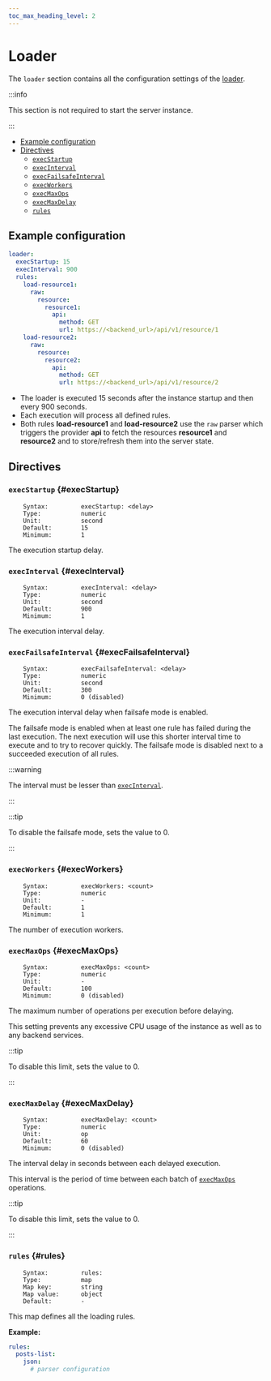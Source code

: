 ```yaml
---
toc_max_heading_level: 2
---
```


# Loader

The `loader` section contains all the configuration settings of the [loader](/neon/configuration/loader/overview/).

:::info

This section is not required to start the server instance.

:::

- [Example configuration](#example-configuration)
- [Directives](#directives)
  - [`execStartup`](#execStartup)
  - [`execInterval`](#execInterval)
  - [`execFailsafeInterval`](#execFailsafeInterval)
  - [`execWorkers`](#execWorkers)
  - [`execMaxOps`](#execMaxOps)
  - [`execMaxDelay`](#execMaxDelay)
  - [`rules`](#rules)

## Example configuration

```yaml
loader:
  execStartup: 15
  execInterval: 900
  rules:
    load-resource1:
      raw:
        resource:
          resource1:
            api:
              method: GET
              url: https://<backend_url>/api/v1/resource/1
    load-resource2:
      raw:
        resource:
          resource2:
            api:
              method: GET
              url: https://<backend_url>/api/v1/resource/2
```

- The loader is executed 15 seconds after the instance startup and then every 900 seconds.
- Each execution will process all defined rules.
- Both rules **load-resource1** and **load-resource2** use the `raw` parser which triggers the provider **api** to fetch the resources **resource1** and **resource2** and to store/refresh them into the server state.

## Directives

### `execStartup` {#execStartup}

```
    Syntax:         execStartup: <delay>
    Type:           numeric
    Unit:           second
    Default:        15
    Minimum:        1
```

The execution startup delay.

### `execInterval` {#execInterval}

```
    Syntax:         execInterval: <delay>
    Type:           numeric
    Unit:           second
    Default:        900
    Minimum:        1
```

The execution interval delay.

### `execFailsafeInterval` {#execFailsafeInterval}

```
    Syntax:         execFailsafeInterval: <delay>
    Type:           numeric
    Unit:           second
    Default:        300
    Minimum:        0 (disabled)
```

The execution interval delay when failsafe mode is enabled.

The failsafe mode is enabled when at least one rule has failed during the last execution. The next execution will use this shorter interval time to execute and to try to recover quickly. The failsafe mode is disabled next to a succeeded execution of all rules.

:::warning

The interval must be lesser than [`execInterval`](#execInterval).

:::

:::tip

To disable the failsafe mode, sets the value to 0.

:::

### `execWorkers` {#execWorkers}

```
    Syntax:         execWorkers: <count>
    Type:           numeric
    Unit:           -
    Default:        1
    Minimum:        1
```

The number of execution workers.

### `execMaxOps` {#execMaxOps}

```
    Syntax:         execMaxOps: <count>
    Type:           numeric
    Unit:           -
    Default:        100
    Minimum:        0 (disabled)
```

The maximum number of operations per execution before delaying.

This setting prevents any excessive CPU usage of the instance as well as to any backend services.

:::tip

To disable this limit, sets the value to 0.

:::

### `execMaxDelay` {#execMaxDelay}

```
    Syntax:         execMaxDelay: <count>
    Type:           numeric
    Unit:           op
    Default:        60
    Minimum:        0 (disabled)
```

The interval delay in seconds between each delayed execution.

This interval is the period of time between each batch of [`execMaxOps`](#execMaxOps) operations.

:::tip

To disable this limit, sets the value to 0.

:::

### `rules` {#rules}

```
    Syntax:         rules:
    Type:           map
    Map key:        string
    Map value:      object
    Default:        -
```

This map defines all the loading rules.

**Example:**

```yaml
rules:
  posts-list:
    json:
      # parser configuration
```
